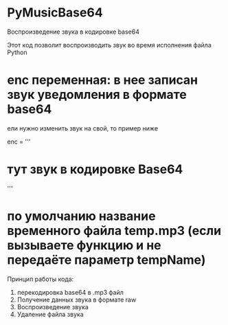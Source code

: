 # PyMusicBase64
Воспроизведение звука в кодировке base64

Этот код позволит воспроизводить звук во время исполнения файла Python

# enc переменная: в нее записан звук уведомления в формате base64
ели нужно изменить звук на свой, то пример ниже

enc = '''
# тут звук в кодировке Base64
'''

# по умолчанию название временного файла temp.mp3 (если вызываете функцию и не передаёте параметр tempName)


Принцип работы кода:
  1. перекодировка base64 в .mp3 файл
  2. Получение данных звука в формате raw
  3. Воспроизведение звука
  4. Удаление файла звука

